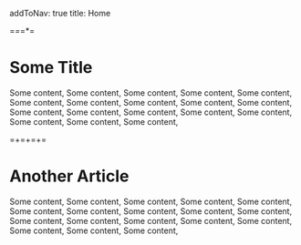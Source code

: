 
addToNav: true
title: Home

=*=*=*=

# Some Title

Some content, Some content, Some content, Some content, Some content, Some content, 
Some content, Some content, Some content, Some content, Some content, Some content, 
Some content, Some content, Some content, Some content, Some content, Some content, 

=+=+=+=

# Another Article

Some content, Some content, Some content, Some content, Some content, Some content, 
Some content, Some content, Some content, Some content, Some content, Some content, 
Some content, Some content, Some content, Some content, Some content, Some content, 

